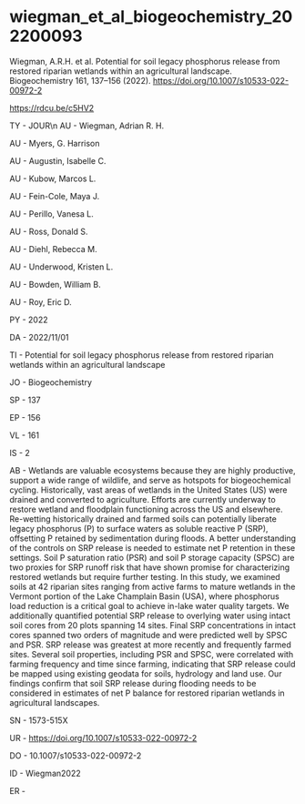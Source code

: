 # wiegman_et_al_biogeochemistry_202200093
Wiegman, A.R.H. et al. Potential for soil legacy phosphorus release from restored riparian wetlands within an agricultural landscape. Biogeochemistry 161, 137–156 (2022). https://doi.org/10.1007/s10533-022-00972-2

https://rdcu.be/c5HV2

TY  - JOUR\n
AU  - Wiegman, Adrian R. H.

AU  - Myers, G. Harrison

AU  - Augustin, Isabelle C.

AU  - Kubow, Marcos L.

AU  - Fein-Cole, Maya J.

AU  - Perillo, Vanesa L.

AU  - Ross, Donald S.

AU  - Diehl, Rebecca M.

AU  - Underwood, Kristen L.

AU  - Bowden, William B.

AU  - Roy, Eric D.

PY  - 2022

DA  - 2022/11/01

TI  - Potential for soil legacy phosphorus release from restored riparian wetlands within an agricultural landscape

JO  - Biogeochemistry

SP  - 137

EP  - 156

VL  - 161

IS  - 2

AB  - Wetlands are valuable ecosystems because they are highly productive, support a wide range of wildlife, and serve as hotspots for biogeochemical cycling. Historically, vast areas of wetlands in the United States (US) were drained and converted to agriculture. Efforts are currently underway to restore wetland and floodplain functioning across the US and elsewhere. Re-wetting historically drained and farmed soils can potentially liberate legacy phosphorus (P) to surface waters as soluble reactive P (SRP), offsetting P retained by sedimentation during floods. A better understanding of the controls on SRP release is needed to estimate net P retention in these settings. Soil P saturation ratio (PSR) and soil P storage capacity (SPSC) are two proxies for SRP runoff risk that have shown promise for characterizing restored wetlands but require further testing. In this study, we examined soils at 42 riparian sites ranging from active farms to mature wetlands in the Vermont portion of the Lake Champlain Basin (USA), where phosphorus load reduction is a critical goal to achieve in-lake water quality targets. We additionally quantified potential SRP release to overlying water using intact soil cores from 20 plots spanning 14 sites. Final SRP concentrations in intact cores spanned two orders of magnitude and were predicted well by SPSC and PSR. SRP release was greatest at more recently and frequently farmed sites. Several soil properties, including PSR and SPSC, were correlated with farming frequency and time since farming, indicating that SRP release could be mapped using existing geodata for soils, hydrology and land use. Our findings confirm that soil SRP release during flooding needs to be considered in estimates of net P balance for restored riparian wetlands in agricultural landscapes.

SN  - 1573-515X

UR  - https://doi.org/10.1007/s10533-022-00972-2

DO  - 10.1007/s10533-022-00972-2

ID  - Wiegman2022

ER  - 


